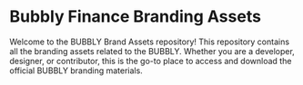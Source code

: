 # Bubbly Finance Branding Assets
Welcome to the BUBBLY Brand Assets repository! This repository contains all the branding assets related to the BUBBLY. Whether you are a developer, designer, or contributor, this is the go-to place to access and download the official BUBBLY branding materials.
